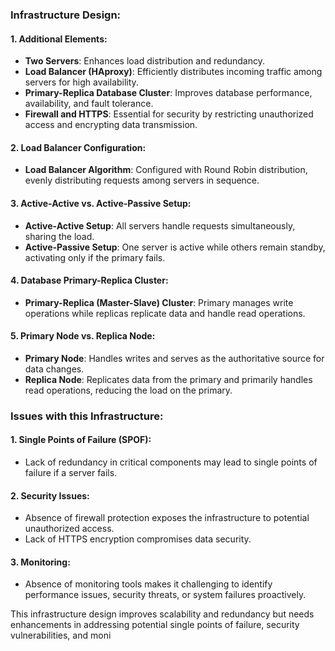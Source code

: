 ### Infrastructure Design:

#### 1. Additional Elements:
- **Two Servers**: Enhances load distribution and redundancy.
- **Load Balancer (HAproxy)**: Efficiently distributes incoming traffic among servers for high availability.
- **Primary-Replica Database Cluster**: Improves database performance, availability, and fault tolerance.
- **Firewall and HTTPS**: Essential for security by restricting unauthorized access and encrypting data transmission.

#### 2. Load Balancer Configuration:
- **Load Balancer Algorithm**: Configured with Round Robin distribution, evenly distributing requests among servers in sequence.

#### 3. Active-Active vs. Active-Passive Setup:
- **Active-Active Setup**: All servers handle requests simultaneously, sharing the load.
- **Active-Passive Setup**: One server is active while others remain standby, activating only if the primary fails.

#### 4. Database Primary-Replica Cluster:
- **Primary-Replica (Master-Slave) Cluster**: Primary manages write operations while replicas replicate data and handle read operations.

#### 5. Primary Node vs. Replica Node:
- **Primary Node**: Handles writes and serves as the authoritative source for data changes.
- **Replica Node**: Replicates data from the primary and primarily handles read operations, reducing the load on the primary.

### Issues with this Infrastructure:

#### 1. Single Points of Failure (SPOF):
- Lack of redundancy in critical components may lead to single points of failure if a server fails.

#### 2. Security Issues:
- Absence of firewall protection exposes the infrastructure to potential unauthorized access.
- Lack of HTTPS encryption compromises data security.

#### 3. Monitoring:
- Absence of monitoring tools makes it challenging to identify performance issues, security threats, or system failures proactively.

This infrastructure design improves scalability and redundancy but needs enhancements in addressing potential single points of failure, security vulnerabilities, and moni

